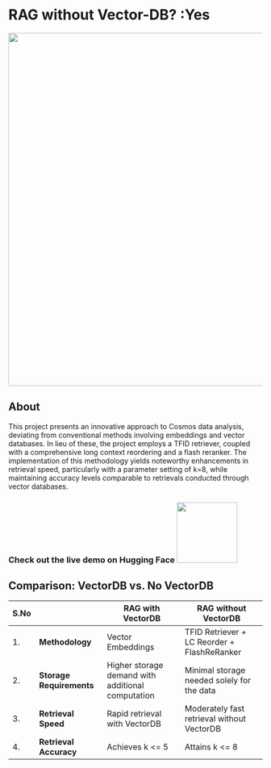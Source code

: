 # RAG without Vector-DB? :Yes

<img src="https://github.com/harshitv804/RAG-without-Vector-DB/assets/100853494/cebecf35-bdd6-459c-8a1e-bad7c9a8037b" width="700"/>

## About

This project presents an innovative approach to Cosmos data analysis, deviating from conventional methods involving embeddings and vector databases. In lieu of these, the project employs a TFID retriever, coupled with a comprehensive long context reordering and a flash reranker. The implementation of this methodology yields noteworthy enhancements in retrieval speed, particularly with a parameter setting of k=8, while maintaining accuracy levels comparable to retrievals conducted through vector databases.

### Check out the live demo on Hugging Face <a href="https://huggingface.co/spaces/harshitv804/RAG-NoVectorDB"><img src="https://static.vecteezy.com/system/resources/previews/009/384/880/non_2x/click-here-button-clipart-design-illustration-free-png.png" width="120" height="auto"></a>

## Comparison: VectorDB vs. No VectorDB

| S.No |               | RAG with VectorDB                          | RAG without VectorDB                          |
|------|---------------|-------------------------------------------|----------------------------------------------|
| 1.   | **Methodology**| Vector Embeddings                         | TFID Retriever + LC Reorder + FlashReRanker  |
| 2.   | **Storage Requirements** | Higher storage demand with additional computation  | Minimal storage needed solely for the data  |
| 3.   | **Retrieval Speed**     | Rapid retrieval with VectorDB            | Moderately fast retrieval without VectorDB  |
| 4.   | **Retrieval Accuracy**  | Achieves k <= 5                           | Attains k <= 8                               |
